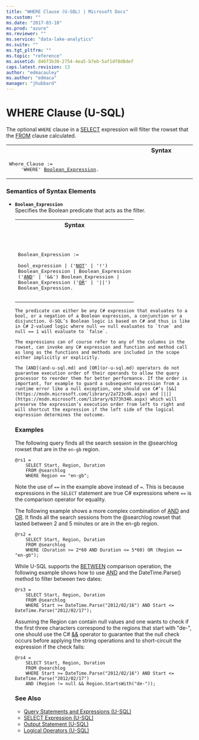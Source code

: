 ```yaml
---
title: "WHERE Clause (U-SQL) | Microsoft Docs"
ms.custom: ""
ms.date: "2017-03-10"
ms.prod: "azure"
ms.reviewer: ""
ms.service: "data-lake-analytics"
ms.suite: ""
ms.tgt_pltfrm: ""
ms.topic: "reference"
ms.assetid: d46f3b30-2754-4ea5-b7eb-5af1df8d8def
caps.latest.revision: 13
author: "edmacauley"
ms.author: "edmaca"
manager: "jhubbard"
---
```

# WHERE Clause (U-SQL)
The optional `WHERE` clause in a [SELECT](select-expression-u-sql.md) expression will filter the rowset that the [FROM](from-clause-u-sql.md) clause calculated.  
  
<table><th>Syntax</th><tr><td><pre>
Where_Clause :=                                                                                          
    'WHERE' <a href="#BE">Boolean_Expression</a>.                            
</pre></td></tr></table>
  
### Semantics of Syntax Elements    
- <a name="BE"></a>**`Boolean_Expression`**   
Specifies the Boolean predicate that acts as the filter.  
  
  <table><th>Syntax</th><tr><td><pre>
Boolean_Expression :=                                                                               
      bool_expression
|     ('<a href="not-u-sql.md">NOT</a>' | '!') Boolean_Expression
|     Boolean_Expression ('<a href="and-u-sql.md">AND</a>' | '&&') Boolean_Expression
|     Boolean_Expression ('<a href="or-u-sql.md">OR</a>' | '||') Boolean_Expression.
</pre></td></tr></table>
      
    The predicate can either be any C# expression that evaluates to a bool, or a negation of a Boolean expression, a conjunction or a disjunction. U-SQL’s Boolean logic is based on C# and thus is like in C# 2-valued logic where null == null evaluates to `true` and null == 1 will evaluate to `false`.  
  
    The expressions can of course refer to any of the columns in the rowset, can invoke any C# expression and function and method call as long as the functions and methods are included in the scope either implicitly or explicitly.  
  
    The [AND](and-u-sql.md) and [OR](or-u-sql.md) operators do not guarantee execution order of their operands to allow the query processor to reorder them for better performance. If the order is important, for example to guard a subsequent expression from a runtime error like a null exception, one should use C#’s [&&](https://msdn.microsoft.com/library/2a723cdk.aspx) and [||](https://msdn.microsoft.com/library/6373h346.aspx) which will preserve the expression’s execution order from left to right and will shortcut the expression if the left side of the logical expression determines the outcome.  
  
### Examples    
The following query finds all the search session in the @searchlog rowset that are in the `en-gb` region.  
  
```  
@rs1 =  
    SELECT Start, Region, Duration  
    FROM @searchlog  
    WHERE Region == "en-gb";
```
  
Note the use of `==` in the example above instead of `=`. This is because expressions in the `SELECT` statement are true C# expressions where `==` is the comparison operator for equality.  
  
The following example shows a more complex combination of [AND](and-u-sql.md) and [OR](or-u-sql.md). It finds all the search sessions from the @searchlog rowset that lasted between 2 and 5 minutes or are in the en-gb region.  
  
```  
@rs2 =  
    SELECT Start, Region, Duration  
    FROM @searchlog  
    WHERE (Duration >= 2*60 AND Duration <= 5*60) OR (Region == "en-gb");
```
  
While U-SQL supports the [BETWEEN](between-u-sql.md) comparison operation, the following example shows how to use [AND](and-u-sql.md) and the DateTime.Parse() method to filter between two dates:  
  
```  
@rs3 =  
    SELECT Start, Region, Duration  
    FROM @searchlog  
    WHERE Start >= DateTime.Parse("2012/02/16") AND Start <= DateTime.Parse("2012/02/17");
```
  
Assuming the Region can contain null values and one wants to check if the first three characters correspond to the regions that start with "de-", one should use the C# [&&](https://msdn.microsoft.com/library/2a723cdk.aspx) operator to guarantee that the null check occurs before applying the string operations and to short-circuit the expression if the check fails:  
  
```  
@rs4 =  
    SELECT Start, Region, Duration  
    FROM @searchlog  
    WHERE Start >= DateTime.Parse("2012/02/16") AND Start <= DateTime.Parse("2012/02/17")  
    AND (Region != null && Region.StartsWith("de-"));
```
  
### See Also 
* [Query Statements and Expressions (U-SQL)](query-statements-and-expressions-u-sql.md) 
* [SELECT Expression (U-SQL)](select-expression-u-sql.md) 
* [Output Statement (U-SQL)](output-statement-u-sql.md)  
* [Logical Operators (U-SQL)](logical-operators-u-sql.md) 
